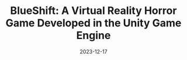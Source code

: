 ---
title: 'BlueShift: A Virtual Reality Horror Game Developed in the Unity Game Engine'
date: '2023-12-17'
---